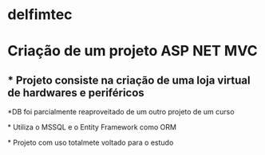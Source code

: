 # delfimtec
<h1>Criação de um projeto ASP NET MVC</h1>
<p><h2>* Projeto consiste na criação de uma loja virtual de hardwares e periféricos</h2>
<p>*DB foi parcialmente reaproveitado de um outro projeto de um curso
<p>* Utiliza o MSSQL e o Entity Framework como ORM<p>
<p>* Projeto com uso totalmete voltado para o estudo
